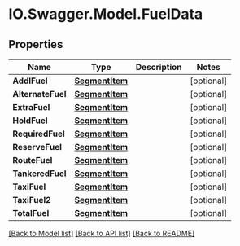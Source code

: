 # IO.Swagger.Model.FuelData
## Properties

Name | Type | Description | Notes
------------ | ------------- | ------------- | -------------
**AddlFuel** | [**SegmentItem**](SegmentItem.md) |  | [optional] 
**AlternateFuel** | [**SegmentItem**](SegmentItem.md) |  | [optional] 
**ExtraFuel** | [**SegmentItem**](SegmentItem.md) |  | [optional] 
**HoldFuel** | [**SegmentItem**](SegmentItem.md) |  | [optional] 
**RequiredFuel** | [**SegmentItem**](SegmentItem.md) |  | [optional] 
**ReserveFuel** | [**SegmentItem**](SegmentItem.md) |  | [optional] 
**RouteFuel** | [**SegmentItem**](SegmentItem.md) |  | [optional] 
**TankeredFuel** | [**SegmentItem**](SegmentItem.md) |  | [optional] 
**TaxiFuel** | [**SegmentItem**](SegmentItem.md) |  | [optional] 
**TaxiFuel2** | [**SegmentItem**](SegmentItem.md) |  | [optional] 
**TotalFuel** | [**SegmentItem**](SegmentItem.md) |  | [optional] 

[[Back to Model list]](../README.md#documentation-for-models) [[Back to API list]](../README.md#documentation-for-api-endpoints) [[Back to README]](../README.md)

